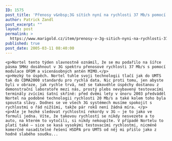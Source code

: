 ```yaml
---
ID: 1575
post_title: 'Přenosy v&nbsp;3G sítích nyní na rychlosti 37 Mb/s pomocí OFDM a&nbsp;MIMO'
author: Patrick Zandl
post_excerpt: ""
layout: post
permalink: >
  https://www.marigold.cz/item/prenosy-v-3g-sitich-nyni-na-rychlosti-37-mb-s-pomoci-ofdm-a-mimo
published: true
post_date: 2005-03-11 08:40:00
---
```

	<p>Nortel tento týden slavnostně oznámil, že se mu podařilo na šířce pásma 5MHz dosáhnout v 3G spektru přenosové rychlosti 37 Mb/s s pomocí modulace OFDM a vicenásobných antén MIMO.</p>
	<p>Hezký to úspěch. Nortel tuhle svoji technologii tlačí jak do UMTS tak do CDMA2000 standardu pro rychlá data. Nic proti tomu, jen abyste byli v obraze, jak rychle trvá, než se takovéhle úspěchy dostanou z demonstrační laboratoře mezi nás, prostý plebs nevybavený testovacími terminály zvícími šatní skříně: před dvěmi lety v únoru 2003 předváděl Nortel na podobné technologii rychlosti 20 Mb/s a také kolem toho byla spousta slávy. Dodnes se ve všech 3G systémech musíme spokojit s rychlostmi o řád nižšími, takže pár roků není žádná míra. </p>
	<p>Ale je hezké sledovat rychlostní rekordy v 3G – je to jako ve formuli jedna. Víte, že takovou rychlostí se nikdy nesvezete a to auto, na kterém to vytočili, si nikdy nekoupíte. V případě Nortelu to platí také – sice se kasá vysokými testovacími rychlostmi, nicméně komerčně nasaditelné řešení HSDPA pro UMTS od něj mi přišlo jako z hodně slabého soudku...
</p>